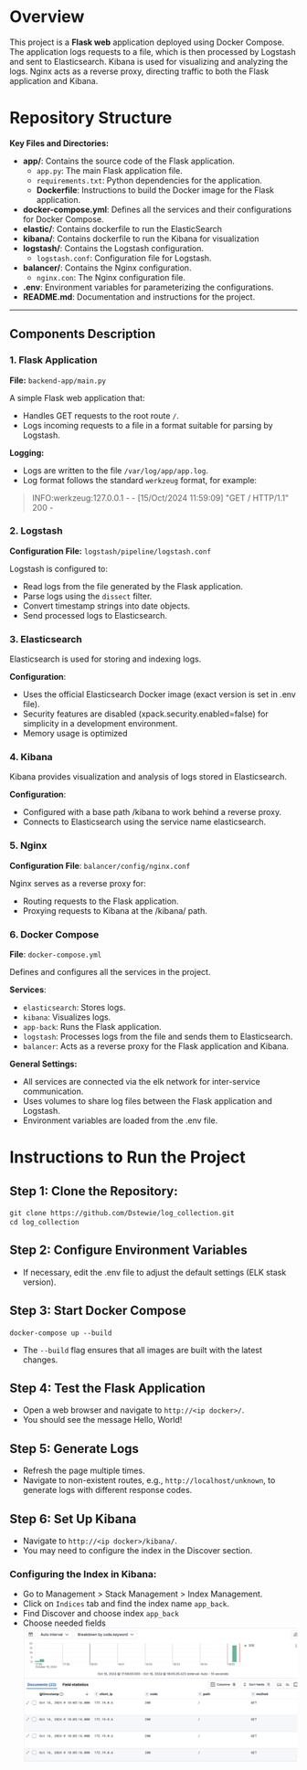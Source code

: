 # Overview
This project is a **Flask web** application deployed using Docker Compose. The application logs requests to a file, which is then processed by Logstash and sent to Elasticsearch. Kibana is used for visualizing and analyzing the logs. Nginx acts as a reverse proxy, directing traffic to both the Flask application and Kibana.
# Repository Structure
**Key Files and Directories:**

- **app/**: Contains the source code of the Flask application.
  - `app.py`: The main Flask application file.
  - `requirements.txt`: Python dependencies for the application.
  - **Dockerfile**: Instructions to build the Docker image for the Flask application.
- **docker-compose.yml**: Defines all the services and their configurations for Docker Compose.
- **elastic/**: Contains dockerfile to run the ElasticSearch
- **kibana/**: Contains dockerfile to run the Kibana for visualization
- **logstash/**: Contains the Logstash configuration.
  - `logstash.conf`: Configuration file for Logstash.
- **balancer/**: Contains the Nginx configuration.
  - `nginx.con`: The Nginx configuration file.
- **.env**: Environment variables for parameterizing the configurations.
- **README.md**: Documentation and instructions for the project.
---
## Components Description

### 1. Flask Application

**File:** `backend-app/main.py`

A simple Flask web application that:

- Handles GET requests to the root route `/`.
- Logs incoming requests to a file in a format suitable for parsing by Logstash.

**Logging:**

- Logs are written to the file `/var/log/app/app.log`.
- Log format follows the standard `werkzeug` format, for example:
> INFO:werkzeug:127.0.0.1 - - [15/Oct/2024 11:59:09] "GET / HTTP/1.1" 200 -
### 2. Logstash

**Configuration File:** `logstash/pipeline/logstash.conf`

Logstash is configured to:

- Read logs from the file generated by the Flask application.
- Parse logs using the `dissect` filter.
- Convert timestamp strings into date objects.
- Send processed logs to Elasticsearch.

### 3. Elasticsearch
Elasticsearch is used for storing and indexing logs.

**Configuration**:

- Uses the official Elasticsearch Docker image (exact version is set in .env file).
- Security features are disabled (xpack.security.enabled=false) for simplicity in a development environment.
- Memory usage is optimized

### 4. Kibana
Kibana provides visualization and analysis of logs stored in Elasticsearch.

**Configuration**:

- Configured with a base path /kibana to work behind a reverse proxy.
- Connects to Elasticsearch using the service name elasticsearch.

### 5. Nginx
**Configuration File**: `balancer/config/nginx.conf`

Nginx serves as a reverse proxy for:

- Routing requests to the Flask application.
- Proxying requests to Kibana at the /kibana/ path.

### 6. Docker Compose
**File**: `docker-compose.yml`

Defines and configures all the services in the project.

**Services**:

- `elasticsearch`: Stores logs.
- `kibana`: Visualizes logs.
- `app-back`: Runs the Flask application.
- `logstash`: Processes logs from the file and sends them to Elasticsearch.
- `balancer`: Acts as a reverse proxy for the Flask application and Kibana.

**General Settings:**

- All services are connected via the elk network for inter-service communication.
- Uses volumes to share log files between the Flask application and Logstash.
- Environment variables are loaded from the .env file.

# Instructions to Run the Project
## Step 1: Clone the Repository:
```
git clone https://github.com/Dstewie/log_collection.git
cd log_collection
```
## Step 2: Configure Environment Variables
- If necessary, edit the .env file to adjust the default settings (ELK stask version).
## Step 3: Start Docker Compose
```
docker-compose up --build
```
- The `--build` flag ensures that all images are built with the latest changes.

## Step 4: Test the Flask Application
- Open a web browser and navigate to `http://<ip docker>/`.
- You should see the message Hello, World!

## Step 5: Generate Logs
- Refresh the page multiple times.
- Navigate to non-existent routes, e.g., `http://localhost/unknown`, to generate logs with different response codes.

## Step 6: Set Up Kibana
- Navigate to `http://<ip docker>/kibana/`.
- You may need to configure the index in the Discover section.

### Configuring the Index in Kibana:

- Go to Management > Stack Management > Index Management.
- Click on `Indices` tab and find the index name `app_back`.
- Find Discover and choose index `app_back`
- Choose needed fields
![Final result](<CleanShot 2024-10-16 at 18.07.37@2x.png>)